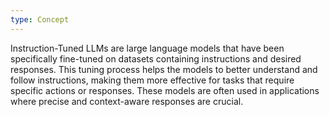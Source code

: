```yaml
---
type: Concept
---
```


Instruction-Tuned LLMs are large language models that have been specifically fine-tuned on datasets containing instructions and desired responses. This tuning process helps the models to better understand and follow instructions, making them more effective for tasks that require specific actions or responses. These models are often used in applications where precise and context-aware responses are crucial.